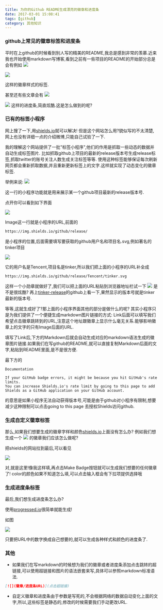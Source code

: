 ```yaml
---
title: 为你的Github README生成漂亮的徽章和进度条
date: 2017-03-01 15:08:41
tags: [github]
category: 其他知识
---
```

### github上常见的徽章标签和进度条
平时在上github的时候看到别人写的精美的README,我总是感到非常的羡慕.近来我也开始使用markdown写博客,看到之前有一些项目的README的开始部分总是会有例如
![](https://img.shields.io/github/release/qubyte/rubidium.svg)

![](https://img.shields.io/circleci/project/github/RedSparr0w/node-csgo-parser.svg)

这样的徽章样式的标签.

甚至还有些文章会有
![](http://progressed.io/bar/28?title=progress)

![](http://progressed.io/bar/91?title=done)
这样的进度条,简直炫酷.这是怎么做到的呢?

### 已有的标签小程序
网上搜了一下,用[shields.io](http://shields.io/)就可以解决!
但是这个网站怎么用?貌似写的不太清楚,网上也没有详细一点的介绍微博,只能自己试验了一下.

我的理解这个网站提供了一批"标签小程序",他们的作用是抓取一些动态的数据并自动生成标签图片.
比如抓取github上项目的最新的release版本号生成release标签,抓取twitter的账号关注人数生成关注标签等等.
使用这种标签能够保证每次刷新网页都会重新抓取数据,并且重新更新标签上的文字.这样就实现了动态变化的徽章标签.

举例来说:
![](/image/20170301152451.png)

这一行的小程序功能就是用来展示某一个github项目最新的release版本号.

点开你可以看到如下界面

![](/image/20170301152527.png)

Image这一行就是小程序的URL,前面的
``` html
https://img.shields.io/github/release/
```
是小程序的位置,后面需要填写要获取的github用户名和项目名.svg,例如著名的tinker项目

![](/image/20170301153213.png)

它的用户名是Tencent,项目名是tinker,所以我们把上面的小程序的URL补全成
``` html
https://img.shields.io/github/release/Tencent/tinker.svg
```

这样一个小勋章就做好了,我们可以把上面的URL粘贴到浏览器地址栏试一下
![](https://img.shields.io/github/release/Tencent/tinker.svg)
是不是很炫酷?
再上[tinker-release](https://github.com/Tencent/tinker/releases)的github上看一下,果然显示的版本号就是tinker最新的版本号.

等等,这就生成好了?那上面的小程序界面其他的部分是做什么的呢?
其实小程序只是为我们提供了一个便捷生成markdown图片链接的方式:
Link后面可以填写我们希望点击徽章跳转到的URL,注意这个地址跟徽章上显示什么毫无关系.能够影响徽章上的文字的只有Image后面的URL.

填写了Link后,下方的Markdown后就会自动生成对应的markdown语法生成的徽章图片链接.如果我们在写github的README,就可以直接复制Markdown后面的文字,粘贴到README里面,是不是很方便.

最下方的
```
Documentation

If your GitHub badge errors, it might be because you hit GitHub's rate limits.
You can increase Shields.io's rate limit by going to this page to add Shields as a GitHub application on your GitHub account.

```

的意思是如果小程序无法自动获得版本号,可能是由于github对小程序有限制,想要减少这种限制可以点击going to this page 去授权Shields访问github.

### 生成自定义徽章标签

那么,如果我们想要生成的徽章字样和颜色[shields.io](http://shields.io/)上面没有怎么办?
例如我们想生成一个
![](https://img.shields.io/badge/Hey!-Bro~-red.svg)
的徽章我们应该怎么做呢?

把shields的网站拉到最后,可以看见

![](/image/20170301160933.png)

对,就是这里!像我这样填,再点击Make Badge按钮就可以生成我们想要的任何徽章了!
color的颜色如果不知道怎么填,可以点击输入框会有下拉项提供选择哦

### 生成进度条标签

最后,我们想生成进度条怎么办?

使用[progressed.io](https://github.com/fehmicansaglam/progressed.io)很简单就能生成!

如图

![](/image/20170301161732.png)

只要把URL中的数字换成自己想要的,就可以生成各种样式和颜色的进度条了.

### 其他
- 如果我们在写markdown的时候想为我们的徽章或者进度条添加点击跳转的超链接,可以使用超链接和图片的语法嵌套来写,具体可以参照markdown标准语法.

``` markdown
[![](徽章/进度条URL)](点击超链接)
```

- 自定义徽章和进度条由于参数是写死的,不会根据网络的数据自动变化上面的文字,所以,这些标签是静态的,修改的时候需要我们手动更改URL.
